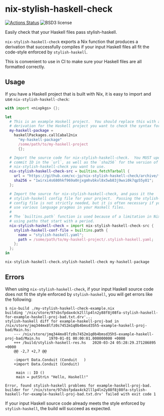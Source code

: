 # nix-stylish-haskell-check

[![Actions Status](https://github.com/xc-jp/nix-stylish-haskell-check/workflows/Test/badge.svg)](https://github.com/xc-jp/nix-stylish-haskell-check/actions)
![BSD3 license](https://img.shields.io/badge/license-BSD3-blue.svg)

Easily check that your Haskell files pass stylish-haskell.

`nix-stylish-haskell-check` exports a Nix function that produces a derivation
that successfully compiles if your input Haskell files all fit the code-style
enforced by `stylish-haskell`.

This is convenient to use in CI to make sure your Haskell files are all
formatted correctly.

## Usage

If you have a Haskell project that is built with Nix, it is easy to import
and use `nix-stylish-haskell-check`:

```nix
with import <nixpkgs> {};

let
  # This is an example Haskell project.  You should replace this with a
  # derivation for the Haskell project you want to check the syntax for.
  my-haskell-package =
    haskellPackages.callCabal2nix
      "my-haskell-package"
      /some/path/to/my-haskell-project
      {};

  # Import the source code for nix-stylish-haskell-check.  You MUST update the
  # commit ID in the `url`, as well as the `sha256` for the version of
  # nix-stylish-haskell-check you want to use.
  nix-stylish-haskell-check-src = builtins.fetchTarball {
    url = "https://github.com/xc-jp/nix-stylish-haskell-check/archive/fd415652b1946465c3577490d913351627f6e556.tar.gz";
    sha256 = "1wirxi4s680hkf969a0njxgmhvbkvl8x5wb83j9wxi0k7qp55y81";
  };

  # Import the source for nix-stylish-haskell-check, and pass it the
  # stylish-haskell config file for your project.  Passing the stylish-haskell
  # config file is not strictly needed, but it is often necessary if you
  # use various language pragmas in your Haskell files.
  #
  # The `builtins.path` function is used because of a limitation in Nix of
  # using paths that start with a period.
  nix-stylish-haskell-check = import nix-stylish-haskell-check-src {
    stylish-haskell-conf-file = builtins.path {
      name = "stylish-haskell.yaml";
      path = /some/path/to/my-haskell-project/.stylish-haskell.yaml;
    };
  };
in

nix-stylish-haskell-check.stylish-haskell-check my-haskell-package
```

## Errors

When using `nix-stylish-haskell-check`, if your input Haskell source code does
not fit the style enforced by `stylish-haskell`, you will get errors like the
following:

```console
$ nix-build ./my-stylish-haskell-check-example.nix
building '/nix/store/97sbsfpdax4ck2lllp4ln2y88f8j08fa-stylish-haskell-for-example-haskell-proj-bad.txt.drv'...
stylish-haskell diff for example-haskell-proj-bad in /nix/store/jmq344mx8lfz0s7452m1q0b4bmsd35h5-example-haskell-proj-bad/Main.hs:
    --- /nix/store/jmq344mx8lfz0s7452m1q0b4bmsd35h5-example-haskell-proj-bad/Main.hs    1970-01-01 00:00:01.000000000 +0000
    +++ /build/stylish-haskell-res.hs   2020-03-24 05:28:29.271286895 +0000
    @@ -2,7 +2,7 @@

    -import Data.Conduit (Conduit   )
    +import Data.Conduit (Conduit)

     main :: IO ()
     main = putStrLn "Hello, Haskell!"

Error, found stylish-haskell problems for example-haskell-proj-bad.
builder for '/nix/store/97sbsfpdax4ck2lllp4ln2y88f8j08fa-stylish-haskell-for-example-haskell-proj-bad.txt.drv' failed with exit code 1
```

If your input Haskell source code already meets the style enforced by
`stylish-haskell`, the build will succeed as expected.
